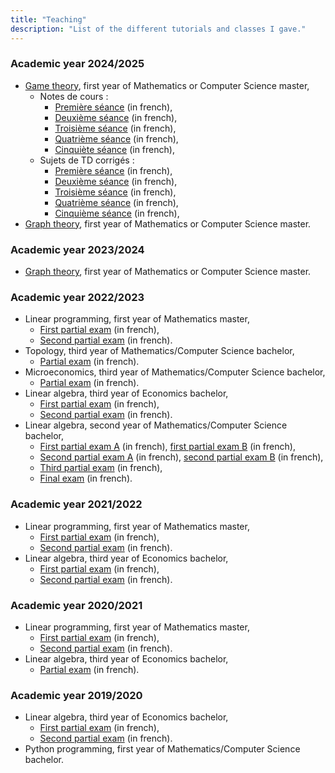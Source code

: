 ```yaml
---
title: "Teaching"
description: "List of the different tutorials and classes I gave."
---
```



### Academic year 2024/2025

- [Game theory](https://synapses.ensta-paris.fr/catalogue/2023-2024/ue/1511/RO203-graphes-jeux-et-r-o), first year of Mathematics or Computer Science master, 
    - Notes de cours : 
        - [Première séance](./2024_2025/GT_1.pdf) (in french), 
        - [Deuxième séance](./2024_2025/GT_2.pdf) (in french), 
        - [Troisième séance](./2024_2025/GT_3.pdf) (in french), 
        - [Quatrième séance](./2024_2025/GT_4.pdf) (in french), 
        - [Cinquiète séance](./2024_2025/GT_5.pdf) (in french), 
    - Sujets de TD corrigés : 
        - [Première séance](./2024_2025/TD1_corrige.pdf) (in french),
        - [Deuxième séance](./2024_2025/TD2_corrige.pdf) (in french),
        - [Troisième séance](./2024_2025/TD3_corrige.pdf) (in french),
        - [Quatrième séance](./2024_2025/TD4_corrige.pdf) (in french),
        - [Cinquième séance](./2024_2025/TD5_corrige.pdf) (in french),
- [Graph theory](https://synapses.ensta-paris.fr/catalogue/2023-2024/ue/1511/RO203-graphes-jeux-et-r-o), first year of Mathematics or Computer Science master. 

### Academic year 2023/2024

- [Graph theory](https://synapses.ensta-paris.fr/catalogue/2023-2024/ue/1511/RO203-graphes-jeux-et-r-o), first year of Mathematics or Computer Science master. 

### Academic year 2022/2023

- Linear programming, first year of Mathematics master, 
    - [First partial exam](./2022_2023/LP_2022_2023_1.pdf) (in french), 
    - [Second partial exam](./2022_2023/LP_2022_2023_2.pdf) (in french).
- Topology, third year of Mathematics/Computer Science bachelor, 
    - [Partial exam](./2022_2023/Topo_2022_2023.pdf) (in french).
- Microeconomics, third year of Mathematics/Computer Science bachelor, 
    - [Partial exam](./2022_2023/Interrogation1_MEO_L3_2022.pdf) (in french).
- Linear algebra, third year of Economics bachelor, 
    - [First partial exam](./2022_2023/Eco_LA_2022_2023_1.pdf) (in french),
    - [Second partial exam](./2022_2023/Eco_LA_2022_2023_2.pdf) (in french).
- Linear algebra, second year of Mathematics/Computer Science bachelor,
    - [First partial exam A](./2022_2023/gpe5_sujetA-1.pdf) (in french), [first partial exam B](./2022_2023/gpe5_sujetB-1.pdf) (in french),
    - [Second partial exam A](./2022_2023/gpe5_sujetA.pdf) (in french), [second partial exam B](./2022_2023/gpe5_sujetB.pdf) (in french), 
    - [Third partial exam](./2022_2023/gpe5.pdf) (in french), 
    - [Final exam](./2022_2023/examen_AL2.pdf) (in french).

### Academic year 2021/2022

- Linear programming, first year of Mathematics master,
    - [First partial exam](./2021_2022/Sujet_CC1.pdf) (in french),
    - [Second partial exam](./2021_2022/Sujet_CC2.pdf) (in french).
- Linear algebra, third year of Economics bachelor, 
    - [First partial exam](./2021_2022/CC1_maths.pdf) (in french),
    - [Second partial exam](./2021_2022/CC2_maths.pdf) (in french).

### Academic year 2020/2021

- Linear programming, first year of Mathematics master,
    - [First partial exam](./2020_2021/Sujet_CC1.pdf) (in french),
    - [Second partial exam](./2020_2021/Sujet_CC2.pdf) (in french).
- Linear algebra, third year of Economics bachelor,
    - [Partial exam](./2020_2021/Controle_continu.pdf) (in french).

### Academic year 2019/2020

- Linear algebra, third year of Economics bachelor, 
    - [First partial exam](./2019_2020/Partiel_1_maths.pdf) (in french),
    - [Second partial exam](./2019_2020/Partiel_2_maths.pdf) (in french).
- Python programming, first year of Mathematics/Computer Science bachelor.